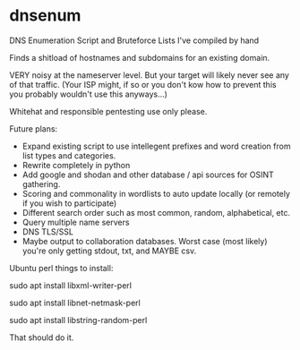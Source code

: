 # dnsenum
DNS Enumeration Script and Bruteforce Lists I've compiled by hand

Finds a shitload of hostnames and subdomains for an existing domain.

VERY noisy at the nameserver level. But your target will likely never see any of that traffic. (Your ISP might, if so or you don't kow how to prevent this you probably wouldn't use this anyways...)

Whitehat and responsible pentesting use only please.



Future plans:

* Expand existing script to use intellegent prefixes and word creation from list types and categories.
* Rewrite completely in python
* Add google and shodan and other database / api sources for OSINT gathering.
* Scoring and commonality in wordlists to auto update locally (or remotely if you wish to participate)
* Different search order such as most common, random, alphabetical, etc.
* Query multiple name servers
* DNS TLS/SSL
* Maybe output to collaboration databases. Worst case (most likely) you're only getting stdout, txt, and MAYBE csv.


Ubuntu perl things to install:

sudo apt install libxml-writer-perl

sudo apt install libnet-netmask-perl

sudo apt install libstring-random-perl

That should do it.
